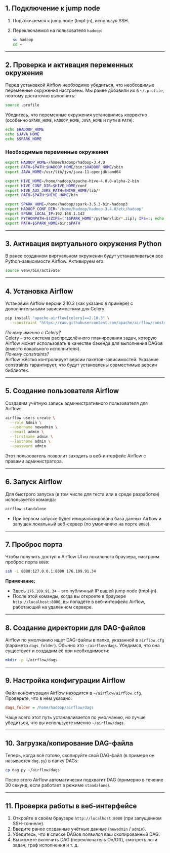 ## 1. Подключение к jump node

1. Подключаемся к jump node (tmpl-jn), используя SSH.  
2. Переключаемся на пользователя `hadoop`:

   ```bash
   su hadoop
   cd ~
   ```

---

## 2. Проверка и активация переменных окружения

Перед установкой Airflow необходимо убедиться, что необходимые переменные окружения настроены. Мы ранее добавили их в `~/.profile`, поэтому достаточно выполнить:

```bash
source .profile
```

Убедитесь, что переменные окружения установились корректно (особенно `SPARK_HOME`, `HADOOP_HOME`, `JAVA_HOME` и пути в `PATH`):

```bash
echo $HADOOP_HOME
echo $JAVA_HOME
echo $SPARK_HOME
```

### Необходимые переменные окружения

```bash
export HADOOP_HOME=/home/hadoop/hadoop-3.4.0
export PATH=$PATH:$HADOOP_HOME/bin:$HADOOP_HOME/sbin
export JAVA_HOME=/usr/lib/jvm/java-11-openjdk-amd64

export HIVE_HOME=/home/hadoop/apache-hive-4.0.0-alpha-2-bin
export HIVE_CONF_DIR=$HIVE_HOME/conf
export HIVE_AUX_JARS_PATH=$HIVE_HOME/lib/*
export PATH=$PATH:$HIVE_HOME/bin

export SPARK_HOME=/home/hadoop/spark-3.5.3-bin-hadoop3
export HADOOP_CONF_DIR="/home/hadoop/hadoop-3.4.0/etc/hadoop"
export SPARK_LOCAL_IP=192.168.1.142
export PYTHONPATH=$(ZIPS=("$SPARK_HOME"/python/lib/*.zip); IFS=:; echo "${ZIPS[*]}"):$PYTHONPATH
export PATH=$SPARK_HOME/bin:$PATH
```

---

## 3. Активация виртуального окружения Python

В ранее созданном виртуальном окружении будут устанавливаться все Python-зависимости Airflow. Активируем его:

```bash
source venv/bin/activate
```
---

## 4. Установка Airflow

Установим Airflow версии 2.10.3 (как указано в примере) с дополнительными зависимостями для Celery:

```bash
pip install "apache-airflow[celery]==2.10.3" \
  --constraint "https://raw.githubusercontent.com/apache/airflow/constraints-2.10.3/constraints-3.12.txt"
```

*Почему именно с Celery?*  
Celery – это система распределённого планирования задач, которую Airflow может использовать в качестве бэкенда для выполнения DAGов (вместо локального исполнителя).  
*Почему constraints?*  
Airflow жёстко контролирует версии пакетов-зависимостей. Указание constraints гарантирует, что будут установлены совместимые версии библиотек.

---

## 5. Создание пользователя Airflow

Создадим учётную запись административного пользователя для Airflow:

```bash
airflow users create \
  --role Admin \
  --username newadmin \
  --email admin \
  --firstname admin \
  --lastname admin \
  --password admin
```

Этот пользователь позволит заходить в веб-интерфейс Airflow с правами администратора.

---

## 6. Запуск Airflow

Для быстрого запуска (в том числе для теста или в среде разработки) используется команда:

```bash
airflow standalone
```

- При первом запуске будет инициализирована база данных Airflow и запущен локальный веб-сервер (по умолчанию на порте `8080`).
---

## 7. Проброс порта

Чтобы получить доступ к Airflow UI из локального браузера, настроим проброс порта `8080`:

```bash
ssh -L 8080:127.0.0.1:8080 176.109.91.34
```

**Примечание:**  
- Здесь `176.109.91.34` – это публичный IP вашей jump node (tmpl-jn).  
- После этой команды, когда вы откроете в браузере `http://localhost:8080`, вы попадёте в веб-интерфейс Airflow, работающий на удалённом сервере.

---

## 8. Создание директории для DAG-файлов

Airflow по умолчанию ищет DAG-файлы в папке, указанной в `airflow.cfg` (параметр `dags_folder`). Обычно это `~/airflow/dags`. Убедимся, что она существует и создадим её при необходимости:

```bash
mkdir -p ~/airflow/dags
```

---

## 9. Настройка конфигурации Airflow

Файл конфигурации Airflow находится в `~/airflow/airflow.cfg`. Проверьте, что в нём указано:

```cfg
dags_folder = /home/hadoop/airflow/dags
```

Чаще всего этот путь устанавливается по умолчанию, но лучше убедиться, что вы используете именно `~/airflow/dags`.

---

## 10. Загрузка/копирование DAG-файла

Теперь, когда всё готово, скопируйте свой DAG-файл (в примере он называется `dag.py`) в папку DAGs:

```bash
cp dag.py ~/airflow/dags
```

После этого Airflow автоматически подхватит DAG (примерно в течение 30 секунд, если работает в режиме `standalone`).

---

## 11. Проверка работы в веб-интерфейсе

1. Откройте в своём браузере `http://localhost:8080` (при запущенном SSH-тоннеле).  
2. Введите ранее созданные учётные данные (`newadmin` / `admin`).  
3. Убедитесь, что в списке DAGов появился ваш скопированный DAG.  
4. Вы можете включить DAG (переключатель On/Off), смотреть логи задач, граф исполнения и т. д.
